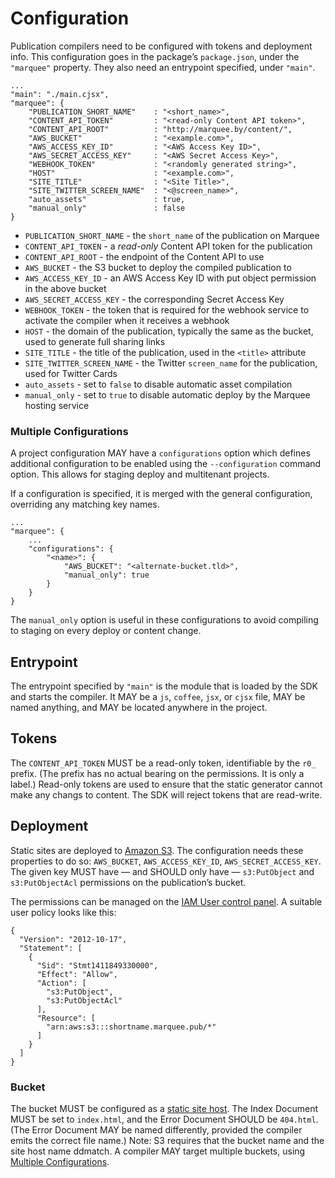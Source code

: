 # Configuration

Publication compilers need to be configured with tokens and deployment info.
This configuration goes in the package’s `package.json`, under the `"marquee"`
property. They also need an entrypoint specified, under `"main"`.

    ...
    "main": "./main.cjsx",
    "marquee": {
        "PUBLICATION_SHORT_NAME"    : "<short_name>",
        "CONTENT_API_TOKEN"         : "<read-only Content API token>",
        "CONTENT_API_ROOT"          : "http://marquee.by/content/",
        "AWS_BUCKET"                : "<example.com>",
        "AWS_ACCESS_KEY_ID"         : "<AWS Access Key ID>",
        "AWS_SECRET_ACCESS_KEY"     : "<AWS Secret Access Key>",
        "WEBHOOK_TOKEN"             : "<randomly generated string>",
        "HOST"                      : "<example.com>",
        "SITE_TITLE"                : "<Site Title>",
        "SITE_TWITTER_SCREEN_NAME"  : "<@screen_name>",
        "auto_assets"               : true,
        "manual_only"               : false
    }

* `PUBLICATION_SHORT_NAME` - the `short_name` of the publication on Marquee
* `CONTENT_API_TOKEN` - a _read-only_ Content API token for the publication
* `CONTENT_API_ROOT` - the endpoint of the Content API to use
* `AWS_BUCKET` - the S3 bucket to deploy the compiled publication to
* `AWS_ACCESS_KEY_ID` - an AWS Access Key ID with put object permission in the above bucket
* `AWS_SECRET_ACCESS_KEY` - the corresponding Secret Access Key
* `WEBHOOK_TOKEN` - the token that is required for the webhook service to activate the compiler when it receives a webhook
* `HOST` - the domain of the publication, typically the same as the bucket, used to generate full sharing links
* `SITE_TITLE` - the title of the publication, used in the `<title>` attribute
* `SITE_TWITTER_SCREEN_NAME` - the Twitter `screen_name` for the publication, used for Twitter Cards
* `auto_assets` - set to `false` to disable automatic asset compilation
* `manual_only` - set to `true` to disable automatic deploy by the Marquee hosting service

### Multiple Configurations

A project configuration MAY have a `configurations` option which defines
additional configuration to be enabled using the `--configuration` command
option. This allows for staging deploy and multitenant projects.

If a configuration is specified, it is merged with the general configuration,
overriding any matching key names.

    ...
    "marquee": {
        ...
        "configurations": {
            "<name>": {
                "AWS_BUCKET": "<alternate-bucket.tld>",
                "manual_only": true
            }
        }
    }

The `manual_only` option is useful in these configurations to avoid compiling
to staging on every deploy or content change.

## Entrypoint

The entrypoint specified by `"main"` is the module that is loaded by the SDK
and starts the compiler. It MAY be a `js`, `coffee`, `jsx`, or `cjsx` file,
MAY be named anything, and MAY be located anywhere in the project.

## Tokens

The `CONTENT_API_TOKEN` MUST be a read-only token, identifiable by the `r0_`
prefix. (The prefix has no actual bearing on the permissions. It is only a
label.) Read-only tokens are used to ensure that the static generator cannot
make any changs to content. The SDK will reject tokens that are read-write.

## Deployment

Static sites are deployed to [Amazon S3](http://aws.amazon.com/s3/). The
configuration needs these properties to do so: `AWS_BUCKET`,
`AWS_ACCESS_KEY_ID`, `AWS_SECRET_ACCESS_KEY`. The given key MUST have — and
SHOULD only have — `s3:PutObject` and `s3:PutObjectAcl` permissions on the
publication’s bucket.

The permissions can be managed on the
[IAM User control panel](https://console.aws.amazon.com/iam/home?#users). A
suitable user policy looks like this:

    {
      "Version": "2012-10-17",
      "Statement": [
        {
          "Sid": "Stmt1411849330000",
          "Effect": "Allow",
          "Action": [
            "s3:PutObject",
            "s3:PutObjectAcl"
          ],
          "Resource": [
            "arn:aws:s3:::shortname.marquee.pub/*"
          ]
        }
      ]
    }

### Bucket

The bucket MUST be configured as a [static site host](https://docs.aws.amazon.com/AmazonS3/latest/dev/WebsiteHosting.html). The Index Document MUST be set
to `index.html`, and the Error Document SHOULD be `404.html`. (The Error
Document MAY be named differently, provided the compiler emits the correct
file name.) Note: S3 requires that the bucket name and the site host name
ddmatch. A compiler MAY target multiple buckets, using [Multiple Configurations](./#multiple-configurations).